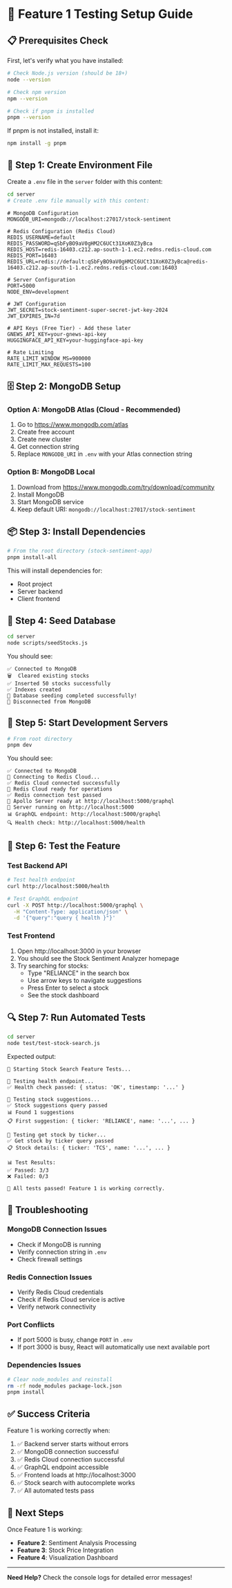 # 🚀 Feature 1 Testing Setup Guide

## 📋 Prerequisites Check

First, let's verify what you have installed:

```bash
# Check Node.js version (should be 18+)
node --version

# Check npm version
npm --version

# Check if pnpm is installed
pnpm --version
```

If pnpm is not installed, install it:

```bash
npm install -g pnpm
```

## 🔧 Step 1: Create Environment File

Create a `.env` file in the `server` folder with this content:

```bash
cd server
# Create .env file manually with this content:
```

```env
# MongoDB Configuration
MONGODB_URI=mongodb://localhost:27017/stock-sentiment

# Redis Configuration (Redis Cloud)
REDIS_USERNAME=default
REDIS_PASSWORD=qSbFyBO9aV0gHM2C6UCt31XoK0Z3yBca
REDIS_HOST=redis-16403.c212.ap-south-1-1.ec2.redns.redis-cloud.com
REDIS_PORT=16403
REDIS_URL=redis://default:qSbFyBO9aV0gHM2C6UCt31XoK0Z3yBca@redis-16403.c212.ap-south-1-1.ec2.redns.redis-cloud.com:16403

# Server Configuration
PORT=5000
NODE_ENV=development

# JWT Configuration
JWT_SECRET=stock-sentiment-super-secret-jwt-key-2024
JWT_EXPIRES_IN=7d

# API Keys (Free Tier) - Add these later
GNEWS_API_KEY=your-gnews-api-key
HUGGINGFACE_API_KEY=your-huggingface-api-key

# Rate Limiting
RATE_LIMIT_WINDOW_MS=900000
RATE_LIMIT_MAX_REQUESTS=100
```

## 🗄️ Step 2: MongoDB Setup

### Option A: MongoDB Atlas (Cloud - Recommended)

1. Go to https://www.mongodb.com/atlas
2. Create free account
3. Create new cluster
4. Get connection string
5. Replace `MONGODB_URI` in `.env` with your Atlas connection string

### Option B: MongoDB Local

1. Download from https://www.mongodb.com/try/download/community
2. Install MongoDB
3. Start MongoDB service
4. Keep default URI: `mongodb://localhost:27017/stock-sentiment`

## 📦 Step 3: Install Dependencies

```bash
# From the root directory (stock-sentiment-app)
pnpm install-all
```

This will install dependencies for:

- Root project
- Server backend
- Client frontend

## 🌱 Step 4: Seed Database

```bash
cd server
node scripts/seedStocks.js
```

You should see:

```
✅ Connected to MongoDB
🗑️  Cleared existing stocks
✅ Inserted 50 stocks successfully
✅ Indexes created
🎉 Database seeding completed successfully!
🔌 Disconnected from MongoDB
```

## 🚀 Step 5: Start Development Servers

```bash
# From root directory
pnpm dev
```

You should see:

```
✅ Connected to MongoDB
🔗 Connecting to Redis Cloud...
✅ Redis Cloud connected successfully
🚀 Redis Cloud ready for operations
✅ Redis connection test passed
🚀 Apollo Server ready at http://localhost:5000/graphql
🚀 Server running on http://localhost:5000
📊 GraphQL endpoint: http://localhost:5000/graphql
🔍 Health check: http://localhost:5000/health
```

## 🧪 Step 6: Test the Feature

### Test Backend API

```bash
# Test health endpoint
curl http://localhost:5000/health

# Test GraphQL endpoint
curl -X POST http://localhost:5000/graphql \
  -H "Content-Type: application/json" \
  -d '{"query":"query { health }"}'
```

### Test Frontend

1. Open http://localhost:3000 in your browser
2. You should see the Stock Sentiment Analyzer homepage
3. Try searching for stocks:
   - Type "RELIANCE" in the search box
   - Use arrow keys to navigate suggestions
   - Press Enter to select a stock
   - See the stock dashboard

## 🔍 Step 7: Run Automated Tests

```bash
cd server
node test/test-stock-search.js
```

Expected output:

```
🚀 Starting Stock Search Feature Tests...

🧪 Testing health endpoint...
✅ Health check passed: { status: 'OK', timestamp: '...' }

🧪 Testing stock suggestions...
✅ Stock suggestions query passed
📊 Found 1 suggestions
📋 First suggestion: { ticker: 'RELIANCE', name: '...', ... }

🧪 Testing get stock by ticker...
✅ Get stock by ticker query passed
📋 Stock details: { ticker: 'TCS', name: '...', ... }

📊 Test Results:
✅ Passed: 3/3
❌ Failed: 0/3

🎉 All tests passed! Feature 1 is working correctly.
```

## 🐛 Troubleshooting

### MongoDB Connection Issues

- Check if MongoDB is running
- Verify connection string in `.env`
- Check firewall settings

### Redis Connection Issues

- Verify Redis Cloud credentials
- Check if Redis Cloud service is active
- Verify network connectivity

### Port Conflicts

- If port 5000 is busy, change `PORT` in `.env`
- If port 3000 is busy, React will automatically use next available port

### Dependencies Issues

```bash
# Clear node_modules and reinstall
rm -rf node_modules package-lock.json
pnpm install
```

## ✅ Success Criteria

Feature 1 is working correctly when:

1. ✅ Backend server starts without errors
2. ✅ MongoDB connection successful
3. ✅ Redis Cloud connection successful
4. ✅ GraphQL endpoint accessible
5. ✅ Frontend loads at http://localhost:3000
6. ✅ Stock search with autocomplete works
7. ✅ All automated tests pass

## 🎯 Next Steps

Once Feature 1 is working:

- **Feature 2**: Sentiment Analysis Processing
- **Feature 3**: Stock Price Integration
- **Feature 4**: Visualization Dashboard

---

**Need Help?** Check the console logs for detailed error messages!
